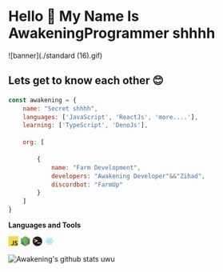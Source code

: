 # Hello 🤪 My Name Is AwakeningProgrammer shhhh

![banner](./standard (16).gif)

## Lets get to know each other 😊

```js
const awakening = {
    name: "Secret shhhh",
    languages: ['JavaScript', 'ReactJs', 'more....'],
    learning: ['TypeScript', 'DenoJs'],

    org: [

        {
            name: "Farm Development",
            developers: "Awakening Developer"&&"Zihad",
            discordbot: "FarmUp"
        }
    ]
}
```
**Languages and Tools**

<code><img height="20" src="https://raw.githubusercontent.com/github/explore/80688e429a7d4ef2fca1e82350fe8e3517d3494d/topics/javascript/javascript.png"></code>
<code><img height="20" src="https://raw.githubusercontent.com/github/explore/80688e429a7d4ef2fca1e82350fe8e3517d3494d/topics/nodejs/nodejs.png"></code>
<code><img height="20" src="https://raw.githubusercontent.com/github/explore/80688e429a7d4ef2fca1e82350fe8e3517d3494d/topics/terminal/terminal.png"></code>
<code><img height="20" src="https://raw.githubusercontent.com/github/explore/80688e429a7d4ef2fca1e82350fe8e3517d3494d/topics/react/react.png"></code>

![Awakening's github stats uwu](https://github-readme-stats.vercel.app/api?username=AwakeningProgrammer&show_icons=true&hide_border=true)
